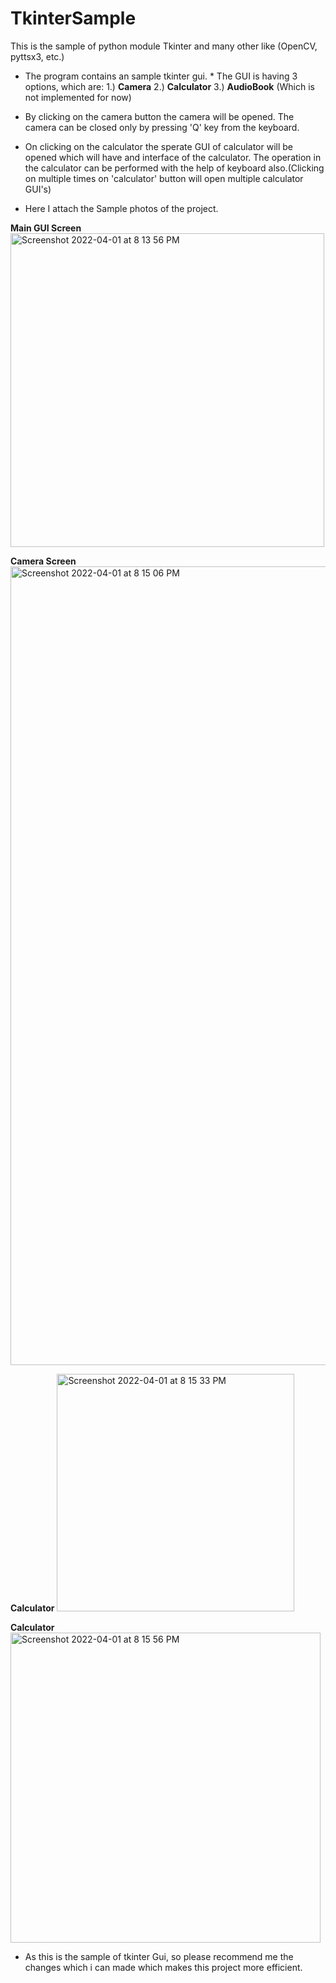 # TkinterSample
This is the sample of python module Tkinter and many other like (OpenCV, pyttsx3, etc.)


* The program contains an sample tkinter gui. * The GUI is having 3 options, which are:
   1.) **Camera**
   2.) **Calculator**
   3.) **AudioBook** (Which is not implemented for now)
* By clicking on the camera button the camera will be opened. The camera can be closed only by pressing 'Q' key from the keyboard.
* On clicking on the calculator the sperate GUI of calculator will be opened which will have and interface of the calculator. The operation in 
   the calculator can be performed with the help of keyboard also.(Clicking on multiple times on 'calculator' button will open multiple calculator
   GUI's)
 
 * Here I attach the Sample photos of the project.

**Main GUI Screen**
<img width="502" alt="Screenshot 2022-04-01 at 8 13 56 PM" src="https://user-images.githubusercontent.com/70790481/161286611-b7b70bd6-6877-42e3-98c4-d66b06b667ae.png">

**Camera Screen**
<img width="1278" alt="Screenshot 2022-04-01 at 8 15 06 PM" src="https://user-images.githubusercontent.com/70790481/161286836-63a03d24-ac1c-48e0-910a-815751ccbe95.png">

**Calculator**
<img width="380" alt="Screenshot 2022-04-01 at 8 15 33 PM" src="https://user-images.githubusercontent.com/70790481/161286896-00774687-7a55-48e3-88dd-df264c909bd8.png">

**Calculator**
<img width="496" alt="Screenshot 2022-04-01 at 8 15 56 PM" src="https://user-images.githubusercontent.com/70790481/161286966-6ba5b325-c48c-4942-a883-f29233414342.png">

* As this is the sample of tkinter Gui, so please recommend me the changes which i can made which makes this project more efficient.

